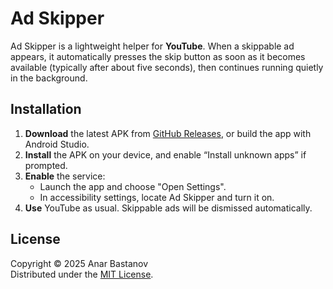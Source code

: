 # Ad Skipper

Ad Skipper is a lightweight helper for **YouTube**. When a skippable ad appears, it automatically presses the skip button as soon as it becomes available (typically after about five seconds), then continues running quietly in the background.

## Installation

1. **Download** the latest APK from [GitHub Releases](https://github.com/anar-bastanov/youtube-ad-skipper/releases/latest), or build the app with Android Studio.
2. **Install** the APK on your device, and enable “Install unknown apps” if prompted.
3. **Enable** the service:
    * Launch the app and choose "Open Settings".
    * In accessibility settings, locate Ad Skipper and turn it on.
4. **Use** YouTube as usual. Skippable ads will be dismissed automatically.

## License

Copyright &copy; 2025 Anar Bastanov  
Distributed under the [MIT License](http://www.opensource.org/licenses/mit-license.php).
